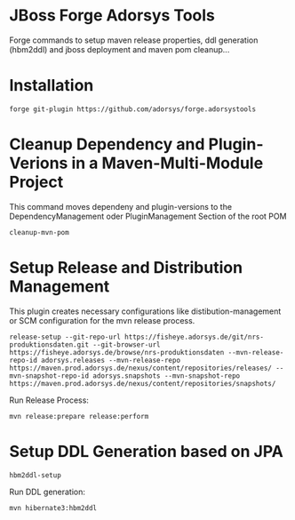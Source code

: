 JBoss Forge Adorsys Tools
==================

Forge commands to setup maven release properties, ddl generation (hbm2ddl) and jboss deployment and maven pom cleanup...

Installation
============

`forge git-plugin https://github.com/adorsys/forge.adorsystools`

Cleanup Dependency and Plugin-Verions in a Maven-Multi-Module Project
=====================================================================

This command moves dependeny and plugin-versions to the DependencyManagement oder PluginManagement Section of the root POM

`cleanup-mvn-pom`

Setup Release and Distribution Management
=========================================

This plugin creates necessary configurations like distibution-management or SCM configuration for the mvn release process.

`release-setup --git-repo-url https://fisheye.adorsys.de/git/nrs-produktionsdaten.git --git-browser-url https://fisheye.adorsys.de/browse/nrs-produktionsdaten --mvn-release-repo-id adorsys.releases --mvn-release-repo https://maven.prod.adorsys.de/nexus/content/repositories/releases/ --mvn-snapshot-repo-id adorsys.snapshots --mvn-snapshot-repo https://maven.prod.adorsys.de/nexus/content/repositories/snapshots/`

Run Release Process:

`mvn release:prepare release:perform`

Setup DDL Generation based on JPA
=================================

`hbm2ddl-setup`

Run DDL generation:

`mvn hibernate3:hbm2ddl`
